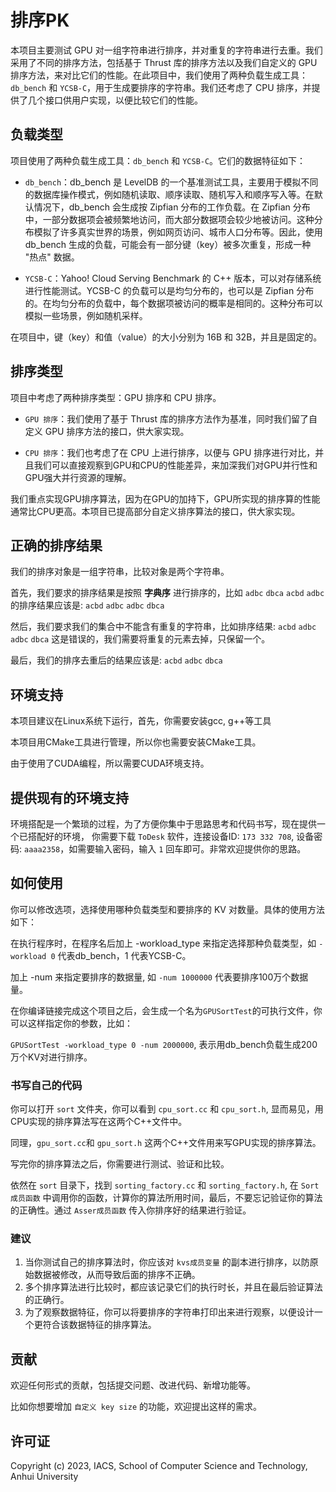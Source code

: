 # 排序PK

本项目主要测试 GPU 对一组字符串进行排序，并对重复的字符串进行去重。我们采用了不同的排序方法，包括基于 Thrust 库的排序方法以及我们自定义的 GPU 排序方法，来对比它们的性能。在此项目中，我们使用了两种负载生成工具：`db_bench` 和 `YCSB-C`，用于生成要排序的字符串。我们还考虑了 CPU 排序，并提供了几个接口供用户实现，以便比较它们的性能。

## 负载类型

项目使用了两种负载生成工具：`db_bench` 和 `YCSB-C`。它们的数据特征如下：

- `db_bench`：db_bench 是 LevelDB 的一个基准测试工具，主要用于模拟不同的数据库操作模式，例如随机读取、顺序读取、随机写入和顺序写入等。在默认情况下，db_bench 会生成按 Zipfian 分布的工作负载。在 Zipfian 分布中，一部分数据项会被频繁地访问，而大部分数据项会较少地被访问。这种分布模拟了许多真实世界的场景，例如网页访问、城市人口分布等。因此，使用 db_bench 生成的负载，可能会有一部分键（key）被多次重复，形成一种 "热点" 数据。

- `YCSB-C`：Yahoo! Cloud Serving Benchmark 的 C++ 版本，可以对存储系统进行性能测试。YCSB-C 的负载可以是均匀分布的，也可以是 Zipfian 分布的。在均匀分布的负载中，每个数据项被访问的概率是相同的。这种分布可以模拟一些场景，例如随机采样。

在项目中，键（key）和值（value）的大小分别为 16B 和 32B，并且是固定的。

## 排序类型

项目中考虑了两种排序类型：GPU 排序和 CPU 排序。

- `GPU 排序`：我们使用了基于 Thrust 库的排序方法作为基准，同时我们留了自定义 GPU 排序方法的接口，供大家实现。

- `CPU 排序`：我们也考虑了在 CPU 上进行排序，以便与 GPU 排序进行对比，并且我们可以直接观察到GPU和CPU的性能差异，来加深我们对GPU并行性和GPU强大并行资源的理解。

我们重点实现GPU排序算法，因为在GPU的加持下，GPU所实现的排序算的性能通常比CPU更高。本项目已提高部分自定义排序算法的接口，供大家实现。

## 正确的排序结果

我们的排序对象是一组字符串，比较对象是两个字符串。

首先，我们要求的排序结果是按照 **字典序** 进行排序的，比如 `adbc` `dbca` `acbd` `adbc` 的排序结果应该是: `acbd` `adbc` `adbc` `dbca`

然后，我们要求我们的集合中不能含有重复的字符串，比如排序结果: `acbd` `adbc` `adbc` `dbca` 这是错误的，我们需要将重复的元素去掉，只保留一个。

最后，我们的排序去重后的结果应该是: `acbd` `adbc` `dbca`

## 环境支持

本项目建议在Linux系统下运行，首先，你需要安装gcc, g++等工具

本项目用CMake工具进行管理，所以你也需要安装CMake工具。

由于使用了CUDA编程，所以需要CUDA环境支持。

## 提供现有的环境支持

环境搭配是一个繁琐的过程，为了方便你集中于思路思考和代码书写，现在提供一个已搭配好的环境，
你需要下载 `ToDesk` 软件，连接设备ID: `173 332 708`, 设备密码: `aaaa2358`，如需要输入密码，输入 `1` 回车即可。非常欢迎提供你的思路。

## 如何使用

你可以修改选项，选择使用哪种负载类型和要排序的 KV 对数量。具体的使用方法如下：

在执行程序时，在程序名后加上 -workload_type 来指定选择那种负载类型，如 `-workload 0` 代表db_bench，1 代表YCSB-C。

加上 -num 来指定要排序的数据量, 如 `-num 1000000` 代表要排序100万个数据量。

在你编译链接完成这个项目之后，会生成一个名为`GPUSortTest`的可执行文件，你可以这样指定你的参数，比如：

`GPUSortTest -workload_type 0 -num 2000000`, 表示用db_bench负载生成200万个KV对进行排序。

### 书写自己的代码

你可以打开 `sort` 文件夹，你可以看到 `cpu_sort.cc` 和 `cpu_sort.h`, 显而易见，用CPU实现的排序算法写在这两个C++文件中。

同理，`gpu_sort.cc`和 `gpu_sort.h` 这两个C++文件用来写GPU实现的排序算法。

写完你的排序算法之后，你需要进行测试、验证和比较。

依然在 `sort` 目录下，找到 `sorting_factory.cc` 和 `sorting_factory.h`, 在 `Sort成员函数` 中调用你的函数，计算你的算法所用时间，最后，不要忘记验证你的算法的正确性。通过 `Asser成员函数` 传入你排序好的结果进行验证。

### 建议

1. 当你测试自己的排序算法时，你应该对 `kvs成员变量` 的副本进行排序，以防原始数据被修改，从而导致后面的排序不正确。
2. 多个排序算法进行比较时，都应该记录它们的执行时长，并且在最后验证算法的正确行。
3. 为了观察数据特征，你可以将要排序的字符串打印出来进行观察，以便设计一个更符合该数据特征的排序算法。

## 贡献

欢迎任何形式的贡献，包括提交问题、改进代码、新增功能等。

比如你想要增加 `自定义 key size` 的功能，欢迎提出这样的需求。


## 许可证

Copyright (c) 2023, IACS, School of Computer Science and Technology, Anhui University
